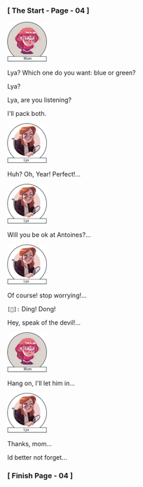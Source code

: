 ### 					     [ The Start - Page - 04 ]

![](images/Mom.png)

Lya? Which one do you want: blue or green?

Lya?

Lya, are you listening?

I'll pack both.

![](images/Lya-01.png)

Huh? Oh, Year! Perfect!...

![](images/Lya-01.png)

Will you be ok at Antoines?...

![](images/Lya-01.png)

Of course! stop worrying!...

`[🔔]:` Ding! Dong!  

Hey, speak of the devil!...

![](images/Mom.png)

Hang on, I'll let him in...

![](images/Lya-01.png)

Thanks, mom...

Id better not forget...


###			             [ Finish Page - 04 ]



